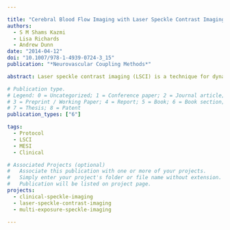 ```yaml
---

title: "Cerebral Blood Flow Imaging with Laser Speckle Contrast Imaging"
authors:
  - S M Shams Kazmi
  - Lisa Richards
  - Andrew Dunn
date: "2014-04-12"
doi: "10.1007/978-1-4939-0724-3_15"
publication: "*Neurovascular Coupling Methods*"

abstract: Laser speckle contrast imaging (LSCI) is a technique for dynamic visualization of blood flow on tissue surfaces. LSCI produces images of blood flow in real-time using very simple instrumentation without the need for exogenous contrast agents, and has been widely used both in pre-clinical studies of neurological disease as well as clinical applications for monitoring of perfusion. One of the limitations of LSCI is the challenge of obtaining quantitative blood flow information. An extension to LSCI called multi-exposure speckle imaging (MESI) overcomes some of these limitations and enables repeated blood flow measurements to be performed reliably. This chapter describes MESI imaging and the use of LSCI in humans during neurosurgery.

# Publication type.
# Legend: 0 = Uncategorized; 1 = Conference paper; 2 = Journal article;
# 3 = Preprint / Working Paper; 4 = Report; 5 = Book; 6 = Book section;
# 7 = Thesis; 8 = Patent
publication_types: ["6"]

tags:
  - Protocol
  - LSCI
  - MESI
  - Clinical

# Associated Projects (optional)
#   Associate this publication with one or more of your projects.
#   Simply enter your project's folder or file name without extension.
#   Publication will be listed on project page.
projects:
  - clinical-speckle-imaging
  - laser-speckle-contrast-imaging
  - multi-exposure-speckle-imaging

---
```

